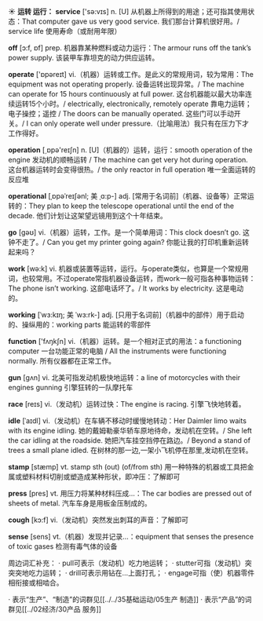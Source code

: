 ☀ <span class="category">**运转 运行：**</span>
<span class="vocabulary">**service**</span> ['sə:vɪs] 
<span class="definition">n. [U] 从机器上所得到的用途；还可指其使用状态：</span>That computer gave us very good service. 我们那台计算机很好用。/ service life 使用寿命（或耐用年限）

<span class="vocabulary">**off**</span> [ɔ:f, ɒf] 
<span class="definition">prep. 机器靠某种燃料或动力运行：</span>The armour runs off the tank’s power supply. 该装甲车靠坦克的动力供应运转。

<span class="vocabulary">**operate**</span> ['ɒpəreɪt] 
<span class="definition">vi.（机器）运转或工作。是此义的常规用词，较为常用：</span>The equipment was not operating properly. 设备运转出现异常。/ The machine can operate for 15 hours continuously at full power. 这台机器能以最大功率连续运转15个小时。/ electrically, electronically, remotely operate 靠电力运转；电子操控；遥控 / The doors can be manually operated. 这些门可以手动开关。/ I can only operate well under pressure.（比喻用法）我只有在压力下才工作得好。

<span class="vocabulary">**operation**</span> [͵ɒpə'reɪʃn] 
<span class="definition">n. [U]（机器的）运转，运行：</span>smooth operation of the engine 发动机的顺畅运转 / The machine can get very hot during operation. 这台机器运转时会变得很热。/ the only reactor in full operation 唯一全面运转的反应堆
           
<span class="vocabulary">**operational**</span> [ˌɒpəˈreɪʃənl; 美 ˌɑ:p-]
<span class="definition">adj. [常用于名词前]（机器、设备等）正常运转的：</span>They plan to keep the telescope operational until the end of the decade. 他们计划让这架望远镜用到这个十年结束。

<span class="vocabulary">**go**</span> [ɡəʊ] 
<span class="definition">vi.（机器）运转，工作。是一个简单用词：</span>This clock doesn’t go. 这钟不走了。/ Can you get my printer going again? 你能让我的打印机重新运转起来吗？

<span class="vocabulary">**work**</span> [wə:k] 
<span class="definition">vi. 机器或装置等运转，运行。与operate类似，也算是一个常规用词，也较常用。不过operate常指机器设备运转，而work一般可指各种事物运转：</span>The phone isn’t working. 这部电话坏了。/ It works by electricity. 这是电动的。
           
<span class="vocabulary">**working**</span> [ˈwɜ:kɪŋ; 美 ˈwɜ:rk-]
<span class="definition">adj. [只用于名词前]（机器中的部件）用于启动的、操纵用的：</span>working parts 能运转的零部件

<span class="vocabulary">**function**</span> ['fʌŋkʃn] 
<span class="definition">vi.（机器）运转。是一个相对正式的用法：</span>a functioning computer 一台功能正常的电脑 / All the instruments were functioning normally. 所有仪器都在正常工作。

<span class="vocabulary">**gun**</span> [ɡʌn] 
<span class="definition">vi. 北美可指发动机极快地运转：</span>a line of motorcycles with their engines gunning 引擎狂转的一队摩托车

<span class="vocabulary">**race**</span> [reɪs] 
<span class="definition">vi.（发动机）运转过快：</span>The engine is racing. 引擎飞快地转着。
           
<span class="vocabulary">**idle**</span> [ˈaɪdl]
<span class="definition">vi.（发动机）在车辆不移动时缓慢地转动：</span>Her Daimler limo waits with its engine idling. 她的戴姆勒豪华轿车原地待命，发动机在空转。/ She left the car idling at the roadside. 她把汽车挂空挡停在路边。/ Beyond a stand of trees a small plane idled. 在树林的那一边,一架小飞机停在那里,发动机在空转。

<span class="vocabulary">**stamp**</span> [stæmp] 
<span class="definition">vt. stamp sth (out) (of/from sth) 用一种特殊的机器或工具把金属或塑料材料切削或塑造成某种形状，即冲压：</span>了解即可

<span class="vocabulary">**press**</span> [pres] 
<span class="definition">vt. 用压力将某种材料压成…：</span>The car bodies are pressed out of sheets of metal. 汽车车身是用板金压制成的。

<span class="vocabulary">**cough**</span> [kɔ:f] 
<span class="definition">vi.（发动机）突然发出刺耳的声音：</span>了解即可 

<span class="vocabulary">**sense**</span> [sens] 
<span class="definition">vt.（机器）发现并记录…：</span>equipment that senses the presence of toxic gases 检测有毒气体的设备

周边词汇补充：
· pull可表示（发动机）吃力地运转；
· stutter可指（发动机）突突突地吃力运转；
· drill可表示用钻在…上面打孔；
· engage可指（使）机器零件相衔接或相啮合。

· 表示“生产”、“制造”的词群见[[../../35基础运动/05生产 制造]]
· 表示“产品”的词群见[[../02经济/30产品 服务]]
